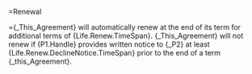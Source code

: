 =Renewal

={_This_Agreement} will automatically renew at the end of its term for additional terms of {Life.Renew.TimeSpan}.   {_This_Agreement} will not renew if {P1.Handle} provides written notice to {_P2} at least {Life.Renew.DeclineNotice.TimeSpan} prior to the end of a term {_this_Agreement}.
